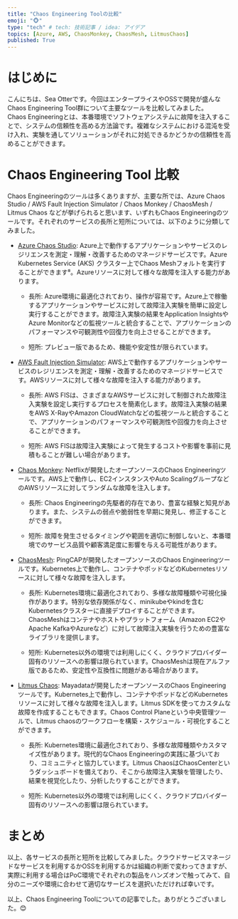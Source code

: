 ```yaml
---
title: "Chaos Engineering Toolの比較"
emoji: "🐵"
type: "tech" # tech: 技術記事 / idea: アイデア
topics: [Azure, AWS, ChaosMonkey, ChaosMesh, LitmusChaos]
published: True
---
```

# はじめに
こんにちは、Sea Otterです。今回はエンタープライスやOSSで開発が盛んな Chaos Engineering Tool群について主要なツールを比較してみました。  
Chaos Engineeringとは、本番環境でソフトウェアシステムに故障を注入することで、システムの信頼性を高める方法論です。複雑なシステムにおける混沌を受け入れ、実験を通してソリューションがそれに対処できるかどうかの信頼性を高めることができます。

# Chaos Engineering Tool 比較  

Chaos Engineeringのツールは多くありますが、主要な所では、Azure Chaos Studio / AWS Fault Injection Simulator / Chaos Monkey / ChaosMesh / Litmus Chaos などが挙げられると思います、いずれもChaos Engineeringのツールです。それぞれのサービスの長所と短所については、以下のように分類してみました。

- [Azure Chaos Studio](https://learn.microsoft.com/ja-jp/azure/chaos-studio/chaos-studio-overview): Azure上で動作するアプリケーションやサービスのレジリエンスを測定・理解・改善するためのマネージドサービスです。Azure Kubernetes Service (AKS) クラスター上でChaos Meshフォルトを実行することができます⁸。Azureリソースに対して様々な故障を注入する能力があります。
    - 長所: Azure環境に最適化されており、操作が容易です。Azure上で稼働するアプリケーションやサービスに対して故障注入実験を簡単に設定し実行することができます。故障注入実験の結果をApplication InsightsやAzure Monitorなどの監視ツールと統合することで、アプリケーションのパフォーマンスや可観測性や回復力を向上させることができます。　　

    - 短所: プレビュー版であるため、機能や安定性が限られています。
- [AWS Fault Injection Simulator](https://docs.aws.amazon.com/ja_jp/fis/latest/userguide/what-is.html): AWS上で動作するアプリケーションやサービスのレジリエンスを測定・理解・改善するためのマネージドサービスです。AWSリソースに対して様々な故障を注入する能力があります。
    - 長所: AWS FISは、さまざまなAWSサービスに対して制御された故障注入実験を設定し実行するプロセスを簡素化します。故障注入実験の結果をAWS X-RayやAmazon CloudWatchなどの監視ツールと統合することで、アプリケーションのパフォーマンスや可観測性や回復力を向上させることができます。　　

    - 短所: AWS FISは故障注入実験によって発生するコストや影響を事前に見積もることが難しい場合があります。
- [Chaos Monkey](https://github.com/Netflix/chaosmonkey): Netflixが開発したオープンソースのChaos Engineeringツールです。AWS上で動作し、EC2インスタンスやAuto ScalingグループなどのAWSリソースに対してランダムな故障を注入します。
    - 長所: Chaos Engineeringの先駆者的存在であり、豊富な経験と知見があります。また、システムの弱点や脆弱性を早期に発見し、修正することができます。　　

    - 短所: 故障を発生させるタイミングや範囲を適切に制御しないと、本番環境でのサービス品質や顧客満足度に影響を与える可能性があります。
- [ChaosMesh](https://chaos-mesh.org/): PingCAPが開発したオープンソースのChaos Engineeringツールです。Kubernetes上で動作し、コンテナやポッドなどのKubernetesリソースに対して様々な故障を注入します。
    - 長所: Kubernetes環境に最適化されており、多様な故障種類や可視化操作があります。特別な依存関係がなく、minikubeやkindを含むKubernetesクラスターに直接デプロイすることができます。ChaosMeshはコンテナやホストやプラットフォーム（Amazon EC2やApache KafkaやAzureなど）に対して故障注入実験を行うための豊富なライブラリを提供します。

    - 短所: Kubernetes以外の環境では利用しにくく、クラウドプロバイダー固有のリソースへの影響は限られています。ChaosMeshは現在アルファ版であるため、安定性や互換性に問題がある場合があります。
- [Litmus Chaos](https://litmuschaos.io/): Mayadataが開発したオープンソースのChaos Engineeringツールです。Kubernetes上で動作し、コンテナやポッドなどのKubernetesリソースに対して様々な故障を注入します。Litmus SDKを使ってカスタムな故障を作成することもできます。Chaos Control Planeという中央管理ツールで、Litmus chaosのワークフローを構築・スケジュール・可視化することができます。
    - 長所: Kubernetes環境に最適化されており、多様な故障種類やカスタマイズ性があります。現代的なChaos Engineeringの実践に基づいており、コミュニティと協力しています。Litmus ChaosはChaosCenterというダッシュボードを備えており、そこから故障注入実験を管理したり、結果を視覚化したり、分析したりすることができます。　　

    - 短所: Kubernetes以外の環境では利用しにくく、クラウドプロバイダー固有のリソースへの影響は限られています。

# まとめ
以上、各サービスの長所と短所を比較してみました。クラウドサービスマネージドなサービスを利用するかOSSを利用するかは組織の判断で変わってきますが、実際に利用する場合はPoC環境でそれぞれの製品をハンズオンで触ってみて、自分のニーズや環境に合わせて適切なサービスを選択いただければ幸いです。

以上、Chaos Engineering Toolについての記事でした。ありがとうございました。😊